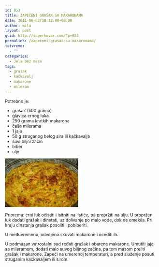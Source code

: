 ```yaml
---
id: 853
title: ZAPEČENI GRAŠAK SA MAKARONAMA
date: 2011-06-02T10:12:00+00:00
author: mila
layout: post
guid: http://superkuvar.com/?p=853
permalink: /zapeceni-grasak-sa-makaronama/
totvreme:
  - ""
categories:
  - Jela bez mesa
tags:
  - grašak
  - kačkavalj
  - makarone
  - mileram
---
```

Potrebno je:

  * grašak (500 grama)
  * glavica crnog luka
  * 250 grama kratkih makarona
  * čaša milerama
  * 1 jaje
  * 50 g struganog belog sira ili kačkavalja
  * suvi biljni začin
  * biber
  * ulje

<img class="alignnone size-full wp-image-893" title="zapecenigrasakimakarone" src="/wp-content/uploads/2011/06/zapecenigrasakimakarone-e1307009493955.jpg" alt="" width="242" height="161" /> 

Priprema: crni luk očistiti i isitniti na listiće, pa propržiti na ulju. U propržen luk dodati grašak i dinstati, uz dolivanje po malo vode, dok ne omekša. Pri kraju dinstanja grašak posoliti i pobiberiti.

U međuvremenu, odvojeno skuvati makarone i ocediti ih.

U podmazan vatrostalni sud ređati grašak i obarene makarone. Umutiti jaje sa mileramom, dodati malo suvog biljnog začina, pa tom masom preliti grašak i makarone. Zapeći na umerenoj temperaturi, a pred služenje posuti struganim kačkavaljem ili sirom.
